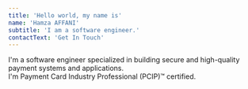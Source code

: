 ```yaml
---
title: 'Hello world, my name is'
name: 'Hamza AFFANI'
subtitle: 'I am a software engineer.'
contactText: 'Get In Touch'
---
```


I'm a software engineer specialized in building secure and high-quality payment systems and applications.
<br/>
I'm Payment Card Industry Professional (PCIP)™ certified.
